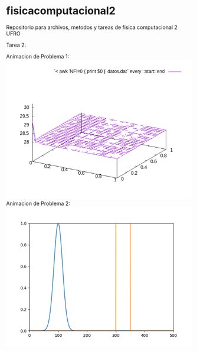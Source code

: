 # fisicacomputacional2
Repositorio para archivos, metodos y tareas de fisica computacional 2 UFRO

Tarea 2:

Animacion de Problema 1:
![](Tarea2/Problema1/animacion.gif)
Animacion de Problema 2:
![](Tarea2/Problema4/animacion.gif)